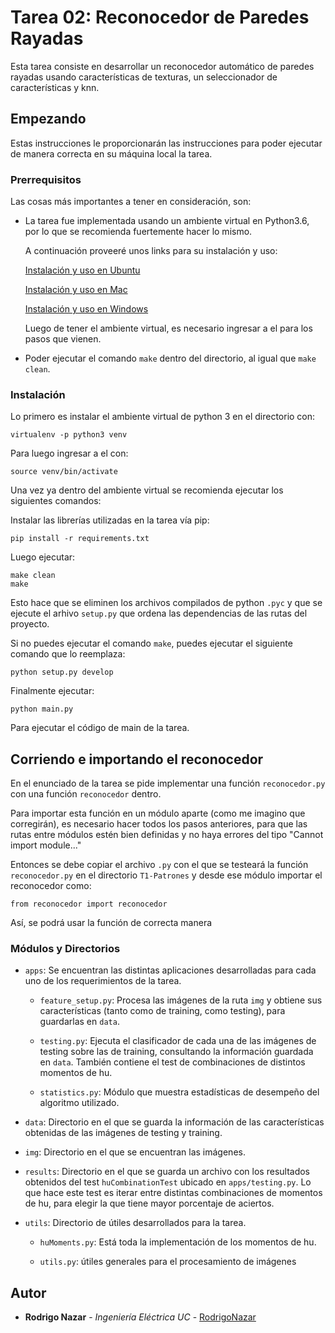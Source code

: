 # Tarea 02: Reconocedor de Paredes Rayadas

Esta tarea consiste en desarrollar un reconocedor automático de paredes rayadas usando características de texturas, un seleccionador de características y knn.

## Empezando

Estas instrucciones le proporcionarán las instrucciones para poder ejecutar de manera correcta en su máquina local la tarea.

### Prerrequisitos

Las cosas más importantes a tener en consideración, son:

* La tarea fue implementada usando un ambiente virtual en Python3.6, por lo que se recomienda fuertemente hacer lo mismo.

  A continuación proveeré unos links para su instalación y uso:

  [Instalación y uso en Ubuntu](https://www.digitalocean.com/community/tutorials/como-instalar-python-3-y-configurar-un-entorno-de-programacion-en-ubuntu-18-04-guia-de-inicio-rapido-es)

  [Instalación y uso en Mac](https://sourabhbajaj.com/mac-setup/Python/virtualenv.html)

  [Instalación y uso en Windows](https://programwithus.com/learn-to-code/Pip-and-virtualenv-on-Windows/)

  Luego de tener el ambiente virtual, es necesario ingresar a el para los pasos que vienen.

* Poder ejecutar el comando ```make``` dentro del directorio, al igual que ```make clean```.

### Instalación

Lo primero es instalar el ambiente virtual de python 3 en el directorio con:

```
virtualenv -p python3 venv
```

Para luego ingresar a el con:

```
source venv/bin/activate
```

Una vez ya dentro del ambiente virtual se recomienda ejecutar los siguientes comandos:

Instalar las librerías utilizadas en la tarea vía pip:
```
pip install -r requirements.txt
```

Luego ejecutar:

```
make clean
make
```

Esto hace que se eliminen los archivos compilados de python ```.pyc``` y que se ejecute el arhivo ```setup.py``` que ordena las dependencias de las rutas del proyecto.

Si no puedes ejecutar el comando ```make```, puedes ejecutar el siguiente comando que lo reemplaza:
```
python setup.py develop
```


Finalmente ejecutar:

```
python main.py
```

Para ejecutar el código de main de la tarea.

## Corriendo e importando el reconocedor

En el enunciado de la tarea se pide implementar una función ```reconocedor.py``` con una función ```reconocedor``` dentro.

Para importar esta función en un módulo aparte (como me imagino que corregirán), es necesario hacer todos los pasos anteriores, para que las rutas entre módulos estén bien definidas y no haya errores del tipo "Cannot import module..."

Entonces se debe copiar el archivo ```.py``` con el que se testeará la función ```reconocedor.py``` en el directorio ```T1-Patrones``` y desde ese módulo importar el reconocedor como:

```
from reconocedor import reconocedor
```

Así, se podrá usar la función de correcta manera

### Módulos y Directorios

* ```apps```: Se encuentran las distintas aplicaciones desarrolladas para cada uno de los requerimientos de la tarea.

  * ```feature_setup.py```: Procesa las imágenes de la ruta ```img``` y obtiene sus características (tanto como de training, como testing), para guardarlas en ```data```.

  * ```testing.py```: Ejecuta el clasificador de cada una de las imágenes de testing sobre las de training, consultando la información guardada en ```data```. También contiene el test de combinaciones de distintos momentos de hu.

  * ```statistics.py```: Módulo que muestra estadísticas de desempeño del algoritmo utilizado.

* ```data```: Directorio en el que se guarda la información de las características obtenidas de las imágenes de testing y training.

* ```img```: Directorio en el que se encuentran las imágenes.

* ```results```: Directorio en el que se guarda un archivo con los resultados obtenidos del test ```huCombinationTest``` ubicado en ```apps/testing.py```. Lo que hace este test es iterar entre distintas combinaciones de momentos de hu, para elegir la que tiene mayor porcentaje de aciertos.

* ```utils```: Directorio de útiles desarrollados para la tarea.

  * ```huMoments.py```: Está toda la implementación de los momentos de hu.

  * ```utils.py```: útiles generales para el procesamiento de imágenes


## Autor

* **Rodrigo Nazar** - *Ingeniería Eléctrica UC* - [RodrigoNazar](https://github.com/RodrigoNazar)
